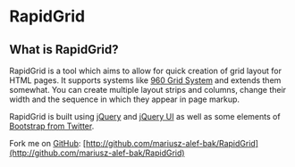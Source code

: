 RapidGrid
=========

What is RapidGrid?
------------------

RapidGrid is a tool which aims to allow for quick creation of grid layout for HTML pages. It supports systems like [960 Grid System][1] and extends them somewhat. You can create multiple layout strips and columns, change their width and the sequence in which they appear in page markup.

RapidGrid is built using [jQuery][2] and [jQuery UI][3] as well as some elements of [Bootstrap from Twitter][4].

Fork me on [GitHub][5]: [http://github.com/mariusz-alef-bak/RapidGrid](http://github.com/mariusz-alef-bak/RapidGrid)

[1]: http://960.gs/ "960 Grid System"
[2]: http://jquery.com/ "jQuery"
[3]: http://jqueryui.com/ "jQuery UI"
[4]: http://twitter.github.com/bootstrap/ "Bootstrap, from Twitter"
[5]: http://github.com/ "GitHub"

